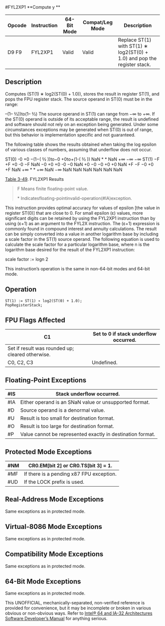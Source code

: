 #FYL2XP1
**Compute y **

| Opcode | Instruction | 64-Bit Mode | Compat/Leg Mode | Description                                                              |
| ------ | ----------- | ----------- | --------------- | ------------------------------------------------------------------------ |
| D9 F9  | FYL2XP1     | Valid       | Valid           | Replace ST(1) with ST(1) ∗ log2(ST(0) + 1.0) and pop the register stack. |

## Description

Computes (ST(1) ∗ log2(ST(0) + 1.0)), stores the result in register ST(1), and pops the FPU register stack. The source operand in ST(0) must be in the range:

–(1– 2⁄2))to(1– 2⁄2)
The source operand in ST(1) can range from −∞ to +∞. If the ST(0) operand is outside of its acceptable range, the result is undefined and software should not rely on an exception being generated. Under some circumstances exceptions may be generated when ST(0) is out of range, but this behavior is implementation specific and not guaranteed.

The following table shows the results obtained when taking the log epsilon of various classes of numbers, assuming that underflow does not occur.

ST(0)
-0
+0
−(1−( 2⁄2 ))to−0
+0to+(1-( 2⁄2 ))
NaN \* \*
NaN
+∞
−∞
−∞
ST(1)
−F
+F
+0
-0
−F
NaN
−0
+0
+0
-0
−0
NaN
+0
−0
−0
+0
+0
NaN
+F
−F
−0
+0
+F
NaN
+∞ \* \*
+∞
NaN
−∞
NaN
NaN
NaN
NaN
NaN
NaN

[Table 3-49](/x86/fyl2xp1#tbl-3-49). FYL2XP1 Results

> F Means finite floating-point value.
>
> \* Indicatesfloating-pointinvalid-operation(#​IA)exception.

This instruction provides optimal accuracy for values of epsilon [the value in register ST(0)] that are close to 0. For small epsilon (ε) values, more significant digits can be retained by using the FYL2XP1 instruction than by using (ε+1) as an argument to the FYL2X instruction. The (ε+1) expression is commonly found in compound interest and annuity calculations. The result can be simply converted into a value in another logarithm base by including a scale factor in the ST(1) source operand. The following equation is used to calculate the scale factor for a particular logarithm base, where n is the logarithm base desired for the result of the FYL2XP1 instruction:

scale factor := logn 2

This instruction’s operation is the same in non-64-bit modes and 64-bit mode.

## Operation

```
ST(1) := ST(1) ∗ log2(ST(0) + 1.0);
PopRegisterStack;

```

## FPU Flags Affected

| C1                                               | Set to 0 if stack underflow occurred. |
| ------------------------------------------------ | ------------------------------------- |
| Set if result was rounded up; cleared otherwise. |
| C0, C2, C3                                       | Undefined.                            |

## Floating-Point Exceptions

| \#​IS | Stack underflow occurred.                                  |
| ----- | ---------------------------------------------------------- |
| \#​IA | Either operand is an SNaN value or unsupported format.     |
| #​D   | Source operand is a denormal value.                        |
| #​U   | Result is too small for destination format.                |
| #​O   | Result is too large for destination format.                |
| #​P   | Value cannot be represented exactly in destination format. |

## Protected Mode Exceptions

| \#​NM  | CR0.EM[bit 2] or CR0.TS[bit 3] = 1.      |
| ------ | ---------------------------------------- |
| \#​​MF | If there is a pending x87 FPU exception. |
| #​​​UD | If the LOCK prefix is used.              |

## Real-Address Mode Exceptions

Same exceptions as in protected mode.

## Virtual-8086 Mode Exceptions

Same exceptions as in protected mode.

## Compatibility Mode Exceptions

Same exceptions as in protected mode.

## 64-Bit Mode Exceptions

Same exceptions as in protected mode.

This UNOFFICIAL, mechanically-separated, non-verified reference is provided for convenience, but it may be
incomplete or broken in various obvious or non-obvious
ways. Refer to [Intel® 64 and IA-32 Architectures Software Developer’s Manual](https://software.intel.com/en-us/download/intel-64-and-ia-32-architectures-sdm-combined-volumes-1-2a-2b-2c-2d-3a-3b-3c-3d-and-4) for anything serious.

